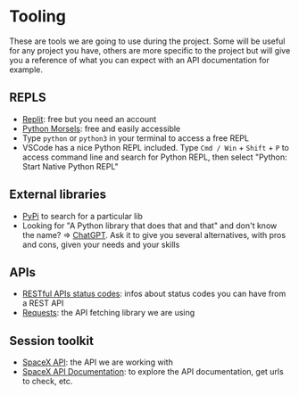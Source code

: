 # Tooling

These are tools we are going to use during the project. Some will be useful for any project you have, others are more specific to the project but will give you a reference of what you can expect with an API documentation for example.

## REPLS

- [Replit](https://replit.com/): free but you need an account
- [Python Morsels](https://www.pythonmorsels.com/repl/): free and easily accessible
- Type `python` or `python3` in your terminal to access a free REPL
- VSCode has a nice Python REPL included. Type `Cmd / Win` + `Shift` + `P` to access command line and search for Python REPL, then select "Python: Start Native Python REPL"

## External libraries

- [PyPi](https://pypi.org/) to search for a particular lib
- Looking for "A Python library that does that and that" and don't know the name? => [ChatGPT](https://chatgpt.com/). Ask it to give you several alternatives, with pros and cons, given your needs and your skills

## APIs

- [RESTful APIs status codes](https://restfulapi.net/http-status-codes/): infos about status codes you can have from a REST API
- [Requests](https://pypi.org/project/requests/): the API fetching library we are using

## Session toolkit

- [SpaceX API](https://github.com/r-spacex/SpaceX-API): the API we are working with
- [SpaceX API Documentation](https://github.com/r-spacex/SpaceX-API/blob/master/docs): to explore the API documentation, get urls to check, etc.
